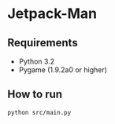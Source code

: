 # Jetpack-Man #

## Requirements ##
 - Python 3.2
 - Pygame (1.9.2a0 or higher)

## How to run ##
```python src/main.py```
